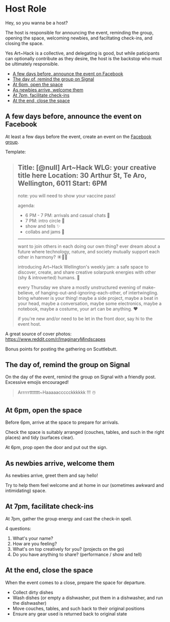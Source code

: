 # Host Role

Hey, so you wanna be a host?

The host is responsible for announcing the event, reminding the group, opening the space, welcoming newbies, and faciltating check-ins, and closing the space.

Yes Art~Hack is a collective, and delegating is good, but while paticipants can optionally contribute as they desire, the host is the backstop who must be ultimately responsible.

- [A few days before, announce the event on Facebook](#a-few-days-before-announce-the-event-on-facebook)
- [The day of, remind the group on Signal](#the-day-of-remind-the-group-on-signal)
- [At 6pm, open the space](#at-6pm-open-the-space)
- [As newbies arrive, welcome them](#as-newbies-arrive-welcome-them)
- [At 7pm, facilitate check-ins](#at-7pm-facilitate-check-ins)
- [At the end, close the space](#at-the-end-close-the-space)

## A few days before, announce the event on Facebook

At least a few days before the event, create an event on the [Facebook group](https://www.facebook.com/groups/arthacknz).

Template:

> Title: [@null] Art~Hack WLG: your creative title here
> Location: 30 Arthur St, Te Aro, Wellington, 6011
> Start: 6PM
> ---
>
> note: you will need to show your vaccine pass!
>
> agenda:
> - 6 PM - 7 PM: arrivals and casual chats 🌱
> - 7 PM: intro circle 👋
> - show and tells ✨
> - collabs and jams 💖
>
> ---
> want to join others in each doing our own thing? ever dream about a future where technology, nature, and society mutually support each other in harmony? ☀️🌱🤖
>
> introducing Art~Hack Wellington's weekly jam: a safe space to discover, create, and share creative solarpunk energies with other (shy & introverted) humans. 🌈
>
> every Thursday we share a mostly unstructured evening of make-believe, of hanging-out-and-ignoring-each-other, of intertwingling. bring whatever is your thing! maybe a side project, maybe a beat in your head, maybe a conversation, maybe some electronics, maybe a notebook, maybe a costume, your art can be anything. ❤️
>
> if you're new and/or need to be let in the front door, say hi to the event host.

A great source of cover photos: https://www.reddit.com/r/ImaginaryMindscapes

Bonus points for posting the gathering on Scuttlebutt.

## The day of, remind the group on Signal

On the day of the event, remind the group on Signal with a friendly post. Excessive emojis encouraged!

> Arrrrrttttttt~Haaaaaccccckkkkkk !!! ☃️

## At 6pm, open the space

Before 6pm, arrive at the space to prepare for arrivals.

Check the space is suitably arranged (couches, tables, and such in the right places) and tidy (surfaces clear).

At 6pm, prop open the door and put out the sign.

## As newbies arrive, welcome them

As newbies arrive, greet them and say hello!

Try to help them feel welcome and at home in our (sometimes awkward and intimidating) space.

## At 7pm, facilitate check-ins

At 7pm, gather the group energy and cast the check-in spell.

4 questions:

1. What's your name?
2. How are you feeling?
3. What's on top creatively for you? (projects on the go)
4. Do you have anything to share? (performance / show and tell)

## At the end, close the space

When the event comes to a close, prepare the space for departure.

- Collect dirty dishes
- Wash dishes (or empty a dishwasher, put them in a dishwasher, and run the dishwasher)
- Move couches, tables, and such back to their original positions
- Ensure any gear used is returned back to original state
